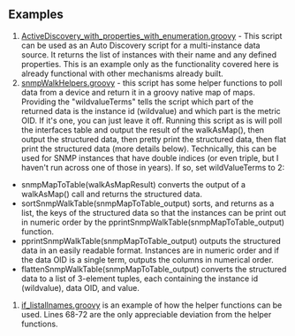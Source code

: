 ## Examples
1. [ActiveDiscovery_with_properties_with_enumeration.groovy](ActiveDiscovery_with_properties_with_enumeration.groovy) - This script can be used as an Auto Discovery script for a multi-instance data source. It returns the list of instances with their name and any defined properties. This is an example only as the functionality covered here is already functional with other mechanisms already built.
1. [snmpWalkHelpers.groovy](snmpWalkHelpers.groovy) - this script has some helper functions to poll data from a device and return it in a groovy native map of maps. Providing the "wildvalueTerms" tells the script which part of the returned data is the instance id (wildvalue) and which part is the metric OID. If it's one, you can just leave it off.  Running this script as is will poll the interfaces table and output the result of the walkAsMap(), then output the structured data, then pretty print the structured data, then flat print the structured data (more details below). Technically, this can be used for SNMP instances that have double indices (or even triple, but I haven't run across one of those in years). If so, set wildValueTerms to 2:
  * snmpMapToTable(walkAsMapResult) converts the output of a walkAsMap() call and returns the structured data.
  * sortSnmpWalkTable(snmpMapToTable_output) sorts, and returns as a list, the keys of the structured data so that the instances can be print out in numeric order by the pprintSnmpWalkTable(snmpMapToTable_output) function.
  * pprintSnmpWalkTable(snmpMapToTable_output) outputs the structured data in an easily readable format. Instances are in numeric order and if the data OID is a single term, outputs the columns in numerical order.
  * flattenSnmpWalkTable(snmpMapToTable_output) converts the structured data to a list of 3-element tuples, each containing the instance id (wildvalue), data OID, and value.
1. [if_listallnames.groovy](if_listallnames.groovy) is an example of how the helper functions can be used.  Lines 68-72 are the only appreciable deviation from the helper functions.
